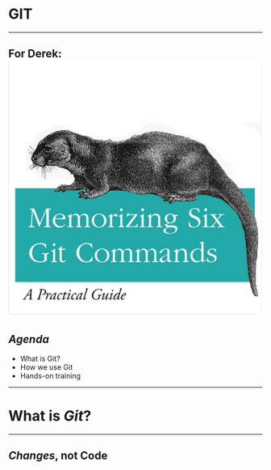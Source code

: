 # GIT
---
For Derek:
![Memorizing Six Commands](./resources/memorizing-six.png)
---
## *Agenda*
+ What is Git?
+ How we use Git
+ Hands-on training
---
# What is *Git*?
---
*Changes*, not Code
---
